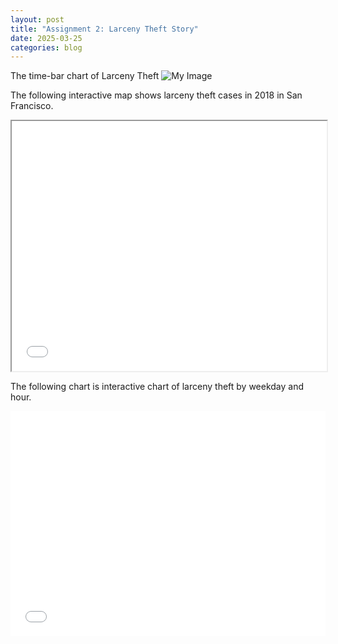 ```yaml
---
layout: post
title: "Assignment 2: Larceny Theft Story"
date: 2025-03-25
categories: blog
---
```

The time-bar chart of Larceny Theft
![My Image](https://ndszt.github.io/yst.github.io/images/larceny_theft_per_year.png)

The following interactive map shows larceny theft cases in 2018 in San Francisco.
<iframe src="/yst.github.io/HTML/larceny_map_2018.html" width="100%" height="400"></iframe>

The following chart is interactive chart of larceny theft by weekday and hour.
<iframe src="/yst.github.io/HTML/larceny_theft_by_hour.html" width="100%" height="360"
        style="max-width: 640px; display: block; margin: 0 auto; border: none;"></iframe>
